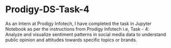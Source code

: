 # Prodigy-DS-Task-4
As an Intern at Prodigy Infotech, I have completed the task in Jupyter Notebook as per the instructions from Prodigy Infotech i.e, Task - 4: Analyze and visualize sentiment patterns in social media data to understand public opinion and attitudes towards specific topics or brands.
